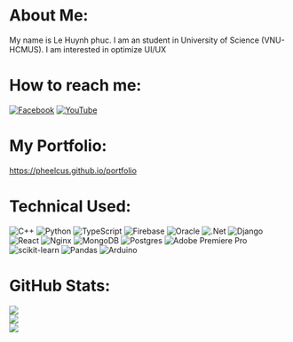 # About Me:
My name is Le Huynh phuc. I am an student in University of Science (VNU-HCMUS). I am interested in optimize UI/UX

# How to reach me:
[![Facebook](https://img.shields.io/badge/Facebook-%231877F2.svg?logo=Facebook&logoColor=white)](https://facebook.com/pheelcus) [![YouTube](https://img.shields.io/badge/YouTube-%23FF0000.svg?logo=YouTube&logoColor=white)](https://youtube.com/@huynhphucle) 

# My Portfolio:
https://pheelcus.github.io/portfolio

# Technical Used:
![C++](https://img.shields.io/badge/c++-%2300599C.svg?style=flat&logo=c%2B%2B&logoColor=white) ![Python](https://img.shields.io/badge/python-3670A0?style=flat&logo=python&logoColor=ffdd54) ![TypeScript](https://img.shields.io/badge/typescript-%23007ACC.svg?style=flat&logo=typescript&logoColor=white) ![Firebase](https://img.shields.io/badge/firebase-%23039BE5.svg?style=flat&logo=firebase) ![Oracle](https://img.shields.io/badge/Oracle-F80000?style=flat&logo=oracle&logoColor=white) ![.Net](https://img.shields.io/badge/.NET-5C2D91?style=flat&logo=.net&logoColor=white) ![Django](https://img.shields.io/badge/django-%23092E20.svg?style=flat&logo=django&logoColor=white) ![React](https://img.shields.io/badge/react-%2320232a.svg?style=flat&logo=react&logoColor=%2361DAFB) ![Nginx](https://img.shields.io/badge/nginx-%23009639.svg?style=flat&logo=nginx&logoColor=white) ![MongoDB](https://img.shields.io/badge/MongoDB-%234ea94b.svg?style=flat&logo=mongodb&logoColor=white) ![Postgres](https://img.shields.io/badge/postgres-%23316192.svg?style=flat&logo=postgresql&logoColor=white) ![Adobe Premiere Pro](https://img.shields.io/badge/Adobe%20Premiere%20Pro-9999FF.svg?style=flat&logo=Adobe%20Premiere%20Pro&logoColor=white) ![scikit-learn](https://img.shields.io/badge/scikit--learn-%23F7931E.svg?style=flat&logo=scikit-learn&logoColor=white) ![Pandas](https://img.shields.io/badge/pandas-%23150458.svg?style=flat&logo=pandas&logoColor=white) ![Arduino](https://img.shields.io/badge/-Arduino-00979D?style=flat&logo=Arduino&logoColor=white)
# GitHub Stats:
![](https://github-readme-stats.vercel.app/api?username=Pheelcus&theme=radical&hide_border=true&include_all_commits=true&count_private=true)<br/>
![](https://github-readme-streak-stats.herokuapp.com/?user=Pheelcus&theme=radical&hide_border=true)<br/>
![](https://github-readme-stats.vercel.app/api/top-langs/?username=Pheelcus&theme=radical&hide_border=true&include_all_commits=true&count_private=true&layout=compact)
